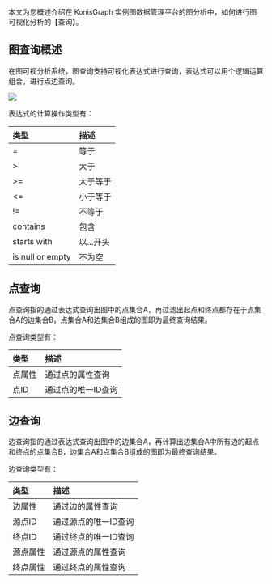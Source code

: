 本文为您概述介绍在 KonisGraph 实例图数据管理平台的图分析中，如何进行图可视化分析的【查询】。

## 图查询概述
在图可视分析系统，图查询支持可视化表达式进行查询，表达式可以用个逻辑运算组合，进行点边查询。

![](https://main.qcloudimg.com/raw/e75d6ff71f4069e1f0672fa23af13adf.png)

表达式的计算操作类型有：

|类型|描述|
| :--------- | :----- |
|=|等于|
|>|大于|
|>=|大于等于|
|<=|小于等于|
|!=|不等于|
|contains|包含|
|starts with|以...开头|
|is null or empty|不为空|


## 点查询
点查询指的通过表达式查询出图中的点集合A，再过滤出起点和终点都存在于点集合A的边集合B，点集合A和边集合B组成的图即为最终查询结果。

点查询类型有：

|类型|描述|
| :--------- | :----- |
|点属性|通过点的属性查询|
|点ID|通过点的唯一ID查询|

## 边查询
边查询指的通过表达式查询出图中的边集合A，再计算出边集合A中所有边的起点和终点的点集合B，边集合A和点集合B组成的图即为最终查询结果。

边查询类型有：

|类型|描述|
| :--------- | :----- |
|边属性|通过边的属性查询|
|源点ID|通过源点的唯一ID查询|
|终点ID|通过终点的唯一ID查询|
|源点属性|通过源点的属性查询|
|终点属性|通过终点的属性查询|
